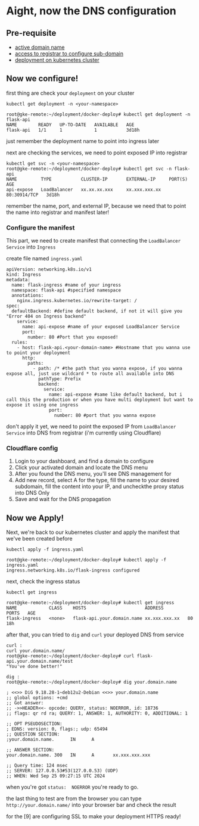 # Aight, now the DNS configuration
## Pre-requisite
- [active domain name]()
- [access to registrar to configure sub-domain](dash.cloudflare.com)
- [deployment on kubernetes cluster](<../[2] exposing your deployment to internet>)

## Now we configure!
first thing are check your ```deployment``` on your cluster
```
kubectl get deployment -n <your-namespace>

root@gke-remote:~/deployment/docker-deploy# kubectl get deployment -n flask-api
NAME        READY   UP-TO-DATE   AVAILABLE   AGE
flask-api   1/1     1            1           3d18h
```
just remember the deployment name to point into ingress later

next are checking the services, we need to point exposed IP into registrar
```
kubectl get svc -n <your-namespace>
root@gke-remote:~/deployment/docker-deploy# kubectl get svc -n flask-api
NAME         TYPE           CLUSTER-IP       EXTERNAL-IP     PORT(S)        AGE
api-expose   LoadBalancer   xx.xx.xx.xxx     xx.xxx.xxx.xx   80:30914/TCP   3d18h

```
remember the name, port, and external IP, because we need that to point the name into registrar and manifest later!

### Configure the manifest
This part, we need to create manifest that connecting the ```LoadBalancer Service``` into ```Ingress```

create file named ```ingress.yaml```
```
apiVersion: networking.k8s.io/v1
kind: Ingress
metadata:
  name: flask-ingress #name of your ingress
  namespace: flask-api #specified namespace
  annotations:
    nginx.ingress.kubernetes.io/rewrite-target: /
spec:
  defaultBackend: #define default backend, if not it will give you "Error 404 on Ingress backend"
    service:
      name: api-expose #name of your exposed LoadBalancer Service
      port:
        number: 80 #Port that you exposed!
  rules:
    - host: flask-api.<your-domain-name> #Hostname that you wanna use to point your deployment
      http:
        paths:
          - path: /* #the path that you wanna expose, if you wanna expose all, just use wildcard * to route all available into DNS
            pathType: Prefix
            backend:
              service:
                name: api-expose #same like default backend, but i call this the production or when you have multi deployment but want to expose it using one ingress 
                port:
                  number: 80 #port that you wanna expose
```
don't apply it yet, we need to point the exposed IP from ```LoadBalancer Service``` into DNS from registrar (i'm currently using Cloudflare)
### Cloudflare config
1. Login to your dashboard, and find a domain to configure 
2. Click your activated domain and locate the DNS menu
3. After you found the DNS menu, you'll see DNS management for <your-domain-name>
3. Add new record, select A for the type, fill the name to your desired subdomain, fill the content into your IP, and uncheckthe proxy status into DNS Only
4. Save and wait for the DNS propagation

## Now we Apply!
Next, we're back to our kubernetes cluster and apply the manifest that we've been created before
```
kubectl apply -f ingress.yaml

root@gke-remote:~/deployment/docker-deploy# kubectl apply -f ingress.yaml 
ingress.networking.k8s.io/flask-ingress configured
```
next, check the ingress status 
```
kubectl get ingress

root@gke-remote:~/deployment/docker-deploy# kubectl get ingress
NAME            CLASS    HOSTS                      ADDRESS         PORTS   AGE
flask-ingress   <none>   flask-api.your.domain.name xx.xxx.xxx.xx   80      18h
```
after that, you can tried to ```dig``` and ```curl``` your deployed DNS from service
```
curl :
curl your.domain.name/
root@gke-remote:~/deployment/docker-deploy# curl flask-api.your.domain.name/test
"You've done better!"

dig :
root@gke-remote:~/deployment/docker-deploy# dig your.domain.name

; <<>> DiG 9.18.28-1~deb12u2-Debian <<>> your.domain.name
;; global options: +cmd
;; Got answer:
;; ->>HEADER<<- opcode: QUERY, status: NOERROR, id: 18736
;; flags: qr rd ra; QUERY: 1, ANSWER: 1, AUTHORITY: 0, ADDITIONAL: 1

;; OPT PSEUDOSECTION:
; EDNS: version: 0, flags:; udp: 65494
;; QUESTION SECTION:
;your.domain.name.      IN      A

;; ANSWER SECTION:
your.domain.name. 300   IN      A       xx.xxx.xxx.xxx

;; Query time: 124 msec
;; SERVER: 127.0.0.53#53(127.0.0.53) (UDP)
;; WHEN: Wed Sep 25 09:27:15 UTC 2024
```
when you're got ```status:  NOERROR``` you're ready to go.

the last thing to test are from the browser
you can type ```http://your.domain.name/``` into your browser bar and check the result


for the [9] are configuring SSL to make your deployment HTTPS ready!